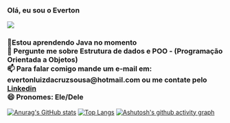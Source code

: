 ### Olá, eu sou o Everton 
<img src ="https://media3.giphy.com/media/ASd0Ukj0y3qMM/200.webp?cid=ecf05e4731vffnj5n8tlk7suvy352vjop3m70uohb21ys5fq&ep=v1_gifs_search&rid=200.webp&ct=g">


<html>

  <body>
<h3> 🚀Estou aprendendo Java no momento<br>
💬 Pergunte me sobre Estrutura de dados e POO - (Programação Orientada a Objetos)<br>
📫 Para falar comigo mande um e-mail em: evertonluizdacruzsousa@hotmail.com ou me contate pelo <a href="https://www.linkedin.com/in/everton-luiz-4a1298211/">Linkedin</a><br>
😄 Pronomes: Ele/Dele<br></h3>   
 </body>

[![Anurag's GitHub stats](https://github-readme-stats.vercel.app/api?username=Evert0nLuiz&hide=stars,issues,contribs,prs&count_private=true&show_icons=true&theme=tokyonight)](https://github.com/anuraghazra/github-readme-stats)
        [![Top Langs](https://github-readme-stats.vercel.app/api/top-langs/?username=Evert0nLuiz&theme=tokyonight&layout=compact)](https://github.com/anuraghazra/github-readme-stats)
  [![Ashutosh's github activity graph](https://github-readme-activity-graph.cyclic.app/graph?username=Evert0nLuiz&theme=tokyo-night)](https://github.com/ashutosh00710/github-readme-activity-graph)




